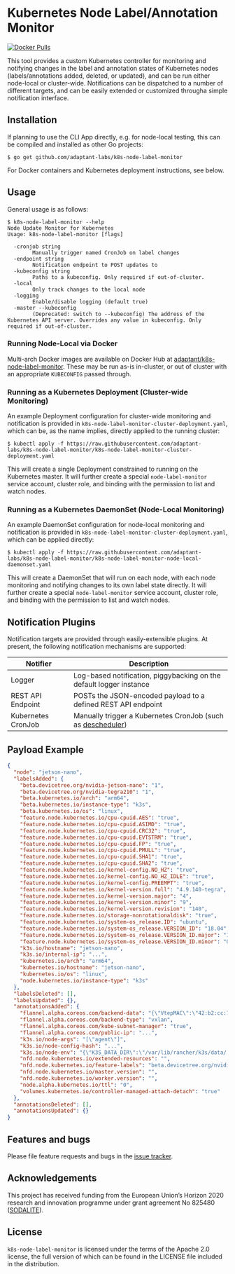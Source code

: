 # Kubernetes Node Label/Annotation Monitor

[![Docker Pulls](https://img.shields.io/docker/pulls/adaptant/k8s-node-label-monitor.svg)](https://hub.docker.com/repository/docker/adaptant/k8s-node-label-monitor)

This tool provides a custom Kubernetes controller for monitoring and notifying changes in the label and annotation
states of Kubernetes nodes (labels/annotations added, deleted, or updated), and can be run either node-local or
cluster-wide. Notifications can be dispatched to a number of different targets, and can be easily extended or
customized througha simple notification interface.

## Installation

If planning to use the CLI App directly, e.g. for node-local testing, this can be compiled and installed as other Go
projects:

```
$ go get github.com/adaptant-labs/k8s-node-label-monitor
```

For Docker containers and Kubernetes deployment instructions, see below.

## Usage

General usage is as follows:

```
$ k8s-node-label-monitor --help
Node Update Monitor for Kubernetes
Usage: k8s-node-label-monitor [flags]

  -cronjob string
    	Manually trigger named CronJob on label changes
  -endpoint string
    	Notification endpoint to POST updates to
  -kubeconfig string
    	Paths to a kubeconfig. Only required if out-of-cluster.
  -local
    	Only track changes to the local node
  -logging
    	Enable/disable logging (default true)
  -master --kubeconfig
    	(Deprecated: switch to --kubeconfig) The address of the Kubernetes API server. Overrides any value in kubeconfig. Only required if out-of-cluster.
```

### Running Node-Local via Docker

Multi-arch Docker images are available on Docker Hub at [adaptant/k8s-node-label-monitor]. These may be run as-is
in-cluster, or out of cluster with an appropriate `KUBECONFIG` passed through.

### Running as a Kubernetes Deployment (Cluster-wide Monitoring)

An example Deployment configuration for cluster-wide monitoring and notification is provided in
`k8s-node-label-monitor-cluster-deployment.yaml`, which can be, as the name implies, directly applied to the running
cluster:

```
$ kubectl apply -f https://raw.githubusercontent.com/adaptant-labs/k8s-node-label-monitor/k8s-node-label-monitor-cluster-deployment.yaml
```

This will create a single Deployment constrained to running on the Kubernetes master. It will further create a special
`node-label-monitor` service account, cluster role, and binding with the permission to list and watch nodes.

### Running as a Kubernetes DaemonSet (Node-Local Monitoring)

An example DaemonSet configuration for node-local monitoring and notification is provided in
`k8s-node-label-monitor-cluster-deployment.yaml`, which can be applied directly:

```
$ kubectl apply -f https://raw.githubusercontent.com/adaptant-labs/k8s-node-label-monitor/k8s-node-label-monitor-node-local-daemonset.yaml
```

This will create a DaemonSet that will run on each node, with each node monitoring and notifying changes to its own
label state directly. It will further create a special `node-label-monitor` service account, cluster role, and binding
with the permission to list and watch nodes.

## Notification Plugins

Notification targets are provided through easily-extensible plugins. At present, the following notification mechanisms
are supported:

| Notifier | Description |
|----------|-------------|
| Logger   | Log-based notification, piggybacking on the default logger instance |
| REST API Endpoint | POSTs the JSON-encoded payload to a defined REST API endpoint  |
| Kubernetes CronJob | Manually trigger a Kubernetes CronJob (such as [descheduler]) |

## Payload Example

```json
{
  "node": "jetson-nano",
  "labelsAdded": {
    "beta.devicetree.org/nvidia-jetson-nano": "1",
    "beta.devicetree.org/nvidia-tegra210": "1",
    "beta.kubernetes.io/arch": "arm64",
    "beta.kubernetes.io/instance-type": "k3s",
    "beta.kubernetes.io/os": "linux",
    "feature.node.kubernetes.io/cpu-cpuid.AES": "true",
    "feature.node.kubernetes.io/cpu-cpuid.ASIMD": "true",
    "feature.node.kubernetes.io/cpu-cpuid.CRC32": "true",
    "feature.node.kubernetes.io/cpu-cpuid.EVTSTRM": "true",
    "feature.node.kubernetes.io/cpu-cpuid.FP": "true",
    "feature.node.kubernetes.io/cpu-cpuid.PMULL": "true",
    "feature.node.kubernetes.io/cpu-cpuid.SHA1": "true",
    "feature.node.kubernetes.io/cpu-cpuid.SHA2": "true",
    "feature.node.kubernetes.io/kernel-config.NO_HZ": "true",
    "feature.node.kubernetes.io/kernel-config.NO_HZ_IDLE": "true",
    "feature.node.kubernetes.io/kernel-config.PREEMPT": "true",
    "feature.node.kubernetes.io/kernel-version.full": "4.9.140-tegra",
    "feature.node.kubernetes.io/kernel-version.major": "4",
    "feature.node.kubernetes.io/kernel-version.minor": "9",
    "feature.node.kubernetes.io/kernel-version.revision": "140",
    "feature.node.kubernetes.io/storage-nonrotationaldisk": "true",
    "feature.node.kubernetes.io/system-os_release.ID": "ubuntu",
    "feature.node.kubernetes.io/system-os_release.VERSION_ID": "18.04",
    "feature.node.kubernetes.io/system-os_release.VERSION_ID.major": "18",
    "feature.node.kubernetes.io/system-os_release.VERSION_ID.minor": "04",
    "k3s.io/hostname": "jetson-nano",
    "k3s.io/internal-ip": "...",
    "kubernetes.io/arch": "arm64",
    "kubernetes.io/hostname": "jetson-nano",
    "kubernetes.io/os": "linux",
    "node.kubernetes.io/instance-type": "k3s"
  },
  "labelsDeleted": [],
  "labelsUpdated": {},
  "annotationsAdded": {
    "flannel.alpha.coreos.com/backend-data": "{\"VtepMAC\":\"42:b2:cc:71:52:e4\"}",
    "flannel.alpha.coreos.com/backend-type": "vxlan",
    "flannel.alpha.coreos.com/kube-subnet-manager": "true",
    "flannel.alpha.coreos.com/public-ip": "...",
    "k3s.io/node-args": "[\"agent\"]",
    "k3s.io/node-config-hash": "...",
    "k3s.io/node-env": "{\"K3S_DATA_DIR\":\"/var/lib/rancher/k3s/data/...\",\"K3S_TOKEN\":\"********\",\"K3S_URL\":\"https://<host>:6443\"}",
    "nfd.node.kubernetes.io/extended-resources": "",
    "nfd.node.kubernetes.io/feature-labels": "beta.devicetree.org/nvidia-jetson-nano,beta.devicetree.org/nvidia-tegra210,cpu-cpuid.AES,cpu-cpuid.ASIMD,cpu-cpuid.CRC32,cpu-cpuid.EVTSTRM,cpu-cpuid.FP,cpu-cpuid.PMULL,cpu-cpuid.SHA1,cpu-cpuid.SHA2,kernel-config.NO_HZ,kernel-config.NO_HZ_IDLE,kernel-config.PREEMPT,kernel-version.full,kernel-version.major,kernel-version.minor,kernel-version.revision,storage-nonrotationaldisk,system-os_release.ID,system-os_release.VERSION_ID,system-os_release.VERSION_ID.major,system-os_release.VERSION_ID.minor",
    "nfd.node.kubernetes.io/master.version": "",
    "nfd.node.kubernetes.io/worker.version": "",
    "node.alpha.kubernetes.io/ttl": "0",
    "volumes.kubernetes.io/controller-managed-attach-detach": "true"
  },
  "annotationsDeleted": [],
  "annotationsUpdated": {}
}

```

## Features and bugs

Please file feature requests and bugs in the [issue tracker][tracker].

## Acknowledgements

This project has received funding from the European Union’s Horizon 2020 research and innovation programme under grant
agreement No 825480 ([SODALITE]).

## License

`k8s-node-label-monitor` is licensed under the terms of the Apache 2.0 license, the full version of which can be found
in the LICENSE file included in the distribution.

[SODALITE]: https://www.sodalite.eu
[tracker]: https://github.com/adaptant-labs/k8s-node-label-monitor/issues
[adaptant/k8s-node-label-monitor]: https://hub.docker.com/repository/docker/adaptant/k8s-node-label-monitor
[descheduler]: https://github.com/kubernetes-sigs/descheduler
